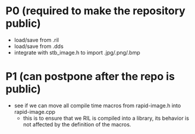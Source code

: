 # P0 (required to make the repository public)

- load/save from .ril
- load/save from .dds
- integrate with stb_image.h to import .jpg/.png/.bmp

# P1 (can postpone after the repo is public)
- see if we can move all compile time macros from rapid-image.h into rapid-image.cpp
  - this is to ensure that we RIL is compiled into a library, its behavior is not affected by the definition of the macros.